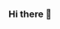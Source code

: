 ### Hi there 👋

<!--
**JuanGiraldoDS/JuanGiraldoDS** is a aprendis in software developer repository because its `README.md` (this file) appears on your GitHub profile.

Here are some ideas to get you started:

- 🔭 I’m currently working on AGC ELECTRONICA
- 🌱 I’m currently learning developer software
- 👯 I’m looking to collaborate on job
- 🤔 I’m looking for help with developer software
- 💬 Ask me about industria 4.0 and soon developer software

-->
